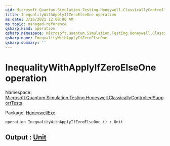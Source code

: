 ```yaml
---
uid: Microsoft.Quantum.Simulation.Testing.Honeywell.ClassicallyControlledSupportTests.InequalityWithApplyIfZeroElseOne
title: InequalityWithApplyIfZeroElseOne operation
ms.date: 3/26/2021 12:00:00 AM
ms.topic: managed-reference
qsharp.kind: operation
qsharp.namespace: Microsoft.Quantum.Simulation.Testing.Honeywell.ClassicallyControlledSupportTests
qsharp.name: InequalityWithApplyIfZeroElseOne
qsharp.summary: ''
---
```


# InequalityWithApplyIfZeroElseOne operation

Namespace: [Microsoft.Quantum.Simulation.Testing.Honeywell.ClassicallyControlledSupportTests](xref:Microsoft.Quantum.Simulation.Testing.Honeywell.ClassicallyControlledSupportTests)

Package: [HoneywellExe](https://nuget.org/packages/HoneywellExe)




```qsharp
operation InequalityWithApplyIfZeroElseOne () : Unit
```


## Output : [Unit](xref:microsoft.quantum.lang-ref.unit)


